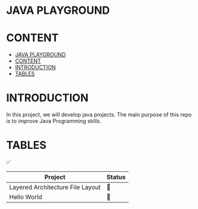 # JAVA PLAYGROUND

# CONTENT
- [JAVA PLAYGROUND](#java-playground)
- [CONTENT](#content)
- [INTRODUCTION](#introduction)
- [TABLES](#tables)

# INTRODUCTION

In this project, we will develop java projects. The main purpose of this repo is to improve Java Programming skills.

# TABLES

✅ 

| Project    | Status  |
| --------   | ------- |
| Layered Architecture File Layout | 🔲 | 
| Hello World  | 🔲 |
